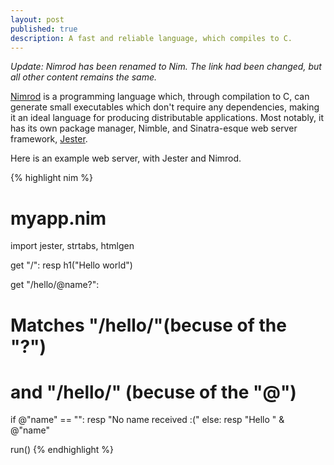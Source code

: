```yaml
---
layout: post
published: true
description: A fast and reliable language, which compiles to C.  
---
```


*Update: Nimrod has been renamed to Nim. The link had been changed, but all other content remains the same.*

[Nimrod](http://nim-lang.org/) is a programming language which, through compilation to C, can generate small executables which don't require any dependencies, making it an ideal language for producing distributable applications. Most notably, it has its own package manager, Nimble, and Sinatra-esque web server framework, [Jester](https://github.com/dom96/jester/).


Here is an example web server, with Jester and Nimrod.


{% highlight nim %}
# myapp.nim
import jester, strtabs, htmlgen

get "/":
  resp h1("Hello world")

get "/hello/@name?":
  # Matches "/hello/"(becuse of the "?")
  # and "/hello/<anything>" (becuse of the "@")
  if @"name" == "":
    resp "No name received :("
  else:
    resp "Hello " & @"name"

run()
{% endhighlight %}
